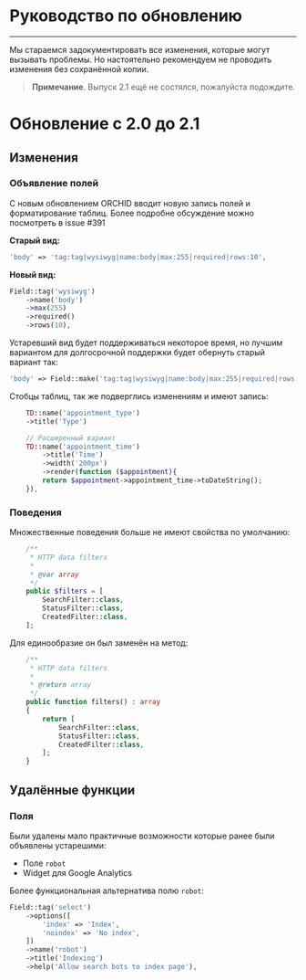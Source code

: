 # Руководство по обновлению
----------


Мы стараемся задокументировать все изменения, которые могут вызывать проблемы. 
Но настоятельно рекомендуем не проводить изменения без сохранённой копии.


> **Примечание**. Выпуск 2.1 ещё не состялся, пожалуйста подождите.

# Обновление с 2.0 до 2.1

## Изменения 

### Объявление полей

С новым обновлением ORCHID вводит новую запись полей и форматирование таблиц.
Более подробне обсуждение можно посмотреть в issue #391

**Старый вид:**
```php
'body' => 'tag:tag|wysiwyg|name:body|max:255|required|rows:10',
```

**Новый вид:**
```php
Field::tag('wysiwyg')
    ->name('body')
    ->max(255)
    ->required()
    ->rows(10),
```

Устаревший вид будет поддерживаться некоторое время, но лучшим вариантом для долгосрочной поддержки
будет обернуть старый вариант так:

```php
'body' => Field::make('tag:tag|wysiwyg|name:body|max:255|required|rows:10'),
```

Стобцы таблиц, так же подверглись изменениям и имеют запись:

```php
    TD::name('appointment_type')
    ->title('Type')

    // Расширенный вариант
    TD::name('appointment_time')
        ->title('Time')
        ->width('200px')
        ->render(function ($appointment){
        return $appointment->appointment_time->toDateString();
    }),
```


### Поведения

Множественные поведения больше не имеют свойства по умолчанию:

```php
    /**
     * HTTP data filters
     *
     * @var array
     */
    public $filters = [
        SearchFilter::class,
        StatusFilter::class,
        CreatedFilter::class,
    ];
```

Для единообразие он был заменён на метод:

```php
    /**
     * HTTP data filters
     *
     * @return array
     */
    public function filters() : array
    {
        return [
            SearchFilter::class,
            StatusFilter::class,
            CreatedFilter::class,
        ];
    }

```




## Удалённые функции

### Поля
Были удалены мало практичные возможности которые ранее были объявлены устарешими:
- Поле `robot`
- Widget для Google Analytics

Более функциональная альтернатива полю `robot`:

```php
Field::tag('select')
    ->options([
        'index' => 'Index',
        'noindex' => 'No index',
    ])
    ->name('robot')
    ->title('Indexing')
    ->help('Allow search bots to index page'),
```

